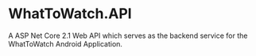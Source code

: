 # WhatToWatch.API
A ASP Net Core 2.1 Web API which serves as the backend service for the WhatToWatch Android Application.
